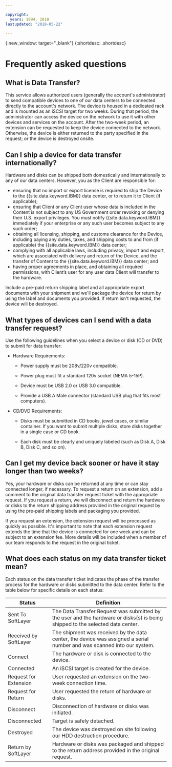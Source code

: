 ```yaml
---

copyright:
  years: 1994, 2018
lastupdated: "2018-05-22"

---
```

{:new_window: target="_blank"}
{:shortdesc: .shortdesc}

# Frequently asked questions

## What is Data Transfer?

This service allows authorized users (generally the account's administrator) to send compatible devices to one of our data centers to be connected directly to the account's network. The device is housed in a dedicated rack and is mounted as an iSCSI target for two weeks. During that period, the administrator can access the device on the network to use it with other devices and services on the account. After the two-week period, an extension can be requested to keep the device connected to the network. Otherwise, the device is either returned to the party specified in the request; or the device is destroyed onsite.

## Can I ship a device for data transfer internationally?

Hardware and disks can be shipped both domestically and internationally to any of our data centers. However, you as the Client are responsible for:

- ensuring that no import or export license is required to ship the Device to the {{site.data.keyword.IBM}} data center, or to return it to Client (if applicable);
- ensuring that Client or any Client user whose data is included in the Content is not subject to any US Government order revoking or denying their U.S. export privileges. You must notify {{site.data.keyword.IBM}} immediately if your enterprise or any such user becomes subject to any such order;
- obtaining all licensing, shipping, and customs clearance for the Device, including paying any duties, taxes, and shipping costs to and from (if applicable) the {{site.data.keyword.IBM}} data center;
- complying with all applicable laws, including privacy, import and export, which are associated with delivery and return of the Device, and the transfer of Content to the {{site.data.keyword.IBM}} data center; and
- having proper agreements in place, and obtaining all required permissions, with Client’s user for any user data Client will transfer to the hardware.

Include a pre-paid return shipping label and all appropriate export documents with your shipment and we'll package the device for return by using the label and documents you provided. If return isn't requested, the device will be destroyed.


## What types of devices can I send with a data transfer request?
Use the following guidelines when you select a device or disk (CD or DVD) to submit for data transfer:

- Hardware Requirements:
   - Power supply must be 208v/220v compatible.

   - Power plug must fit a standard 120v socket (NEMA 5-15P).

   - Device must be USB 2.0 or USB 3.0 compatible.

   - Provide a USB A Male connector (standard USB plug that fits most computers).

- CD/DVD Requirements:

   - Disks must be submitted in CD books, jewel cases, or similar container. If you want to submit multiple disks, store disks together in a single case or CD book.

   - Each disk must be clearly and uniquely labeled (such as Disk A, Disk B, Disk C, and so on).

## Can I get my device back sooner or have it stay longer than two weeks?

Yes, your hardware or disks can be returned at any time or can stay connected longer, if necessary. To request a return on an extension, add a comment to the original data transfer request ticket with the appropriate request. If you request a return, we will disconnect and return the hardware or disks to the return shipping address provided in the original request by using the pre-paid shipping labels and packaging you provided.

If you request an extension, the extension request will be processed as quickly as possible. It's important to note that each extension request extends the time that the device is connected for one week and can be subject to an extension fee. More details will be included when a member of our team responds to the request in the original ticket.

## What does each status on my data transfer ticket mean?

Each status on the data transfer ticket indicates the phase of the transfer process for the hardware or disks submitted to the data center. Refer to the table below for specific details on each status:

|Status 	| Definition |
|---------| -----------|
|Sent To SoftLayer 	|The Data Transfer Request was submitted by the user and the hardware or disks(s) is being shipped to the selected data center.|
|Received by SoftLayer |	The shipment was received by the data center, the device was assigned a serial number and was scanned into our system.|
|Connect |	The hardware or disk is connected to the device.|
|Connected |	An iSCSI target is created for the device.|
|Request for Extension | User requested an extension on the two-week connection time.|
|Request for Return | User requested the return of hardware or disks.|
|Disconnect |	Disconnection of hardware or disks was initiated.|
|Disconnected |	Target is safely detached.|
|Destroyed | The device was destroyed on site following our HDD destruction procedure.|
|Return by SoftLayer |	Hardware or disks was packaged and shipped to the return address provided in the original request.|
